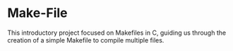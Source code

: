 # Make-File
This introductory project focused on Makefiles in C, guiding us through the creation of a simple Makefile to compile multiple files.

